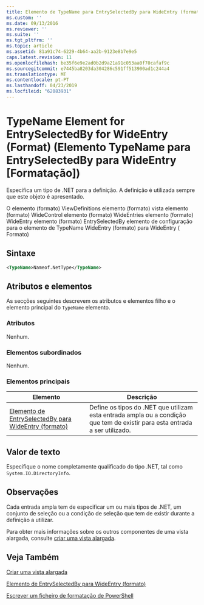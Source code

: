 ```yaml
---
title: Elemento de TypeName para EntrySelectedBy para WideEntry (formato) | Documentos da Microsoft
ms.custom: ''
ms.date: 09/13/2016
ms.reviewer: ''
ms.suite: ''
ms.tgt_pltfrm: ''
ms.topic: article
ms.assetid: 81a91c74-6229-4b64-aa2b-9123e8b7e9e5
caps.latest.revision: 11
ms.openlocfilehash: be35f6e9e2ad0b2d9a21a91c053aa0f70cafaf9c
ms.sourcegitcommit: e7445ba8203da304286c591ff513900ad1c244a4
ms.translationtype: MT
ms.contentlocale: pt-PT
ms.lasthandoff: 04/23/2019
ms.locfileid: "62083931"
---
```

# <a name="typename-element-for-entryselectedby-for-wideentry-format"></a>TypeName Element for EntrySelectedBy for WideEntry (Format) (Elemento TypeName para EntrySelectedBy para WideEntry [Formatação])

Especifica um tipo de .NET para a definição. A definição é utilizada sempre que este objeto é apresentado.

O elemento (formato) ViewDefinitions elemento (formato) vista elemento (formato) WideControl elemento (formato) WideEntries elemento (formato) WideEntry elemento (formato) EntrySelectedBy elemento de configuração para o elemento de TypeName WideEntry (formato) para WideEntry ( Formato)

## <a name="syntax"></a>Sintaxe

```xml
<TypeName>Nameof.NetType</TypeName>
```

## <a name="attributes-and-elements"></a>Atributos e elementos

As secções seguintes descrevem os atributos e elementos filho e o elemento principal do `TypeName` elemento.

### <a name="attributes"></a>Atributos

Nenhum.

### <a name="child-elements"></a>Elementos subordinados

Nenhum.

### <a name="parent-elements"></a>Elementos principais

|Elemento|Descrição|
|-------------|-----------------|
|[Elemento de EntrySelectedBy para WideEntry (formato)](./entryselectedby-element-for-wideentry-format.md)|Define os tipos do .NET que utilizam esta entrada ampla ou a condição que tem de existir para esta entrada a ser utilizado.|

## <a name="text-value"></a>Valor de texto

Especifique o nome completamente qualificado do tipo .NET, tal como `System.IO.DirectoryInfo`.

## <a name="remarks"></a>Observações

Cada entrada ampla tem de especificar um ou mais tipos de .NET, um conjunto de seleção ou a condição de seleção que tem de existir durante a definição a utilizar.

Para obter mais informações sobre os outros componentes de uma vista alargada, consulte [criar uma vista alargada](./creating-a-wide-view.md).

## <a name="see-also"></a>Veja Também

[Criar uma vista alargada](./creating-a-wide-view.md)

[Elemento de EntrySelectedBy para WideEntry (formato)](./entryselectedby-element-for-wideentry-format.md)

[Escrever um ficheiro de formatação de PowerShell](./writing-a-powershell-formatting-file.md)
